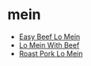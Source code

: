 # mein

 * [Easy Beef Lo Mein](index/e/easy-beef-lo-mein.json)
 * [Lo Mein With Beef](index/l/lo-mein-with-beef-104617.json)
 * [Roast Pork Lo Mein](index/r/roast-pork-lo-mein-51149600.json)
